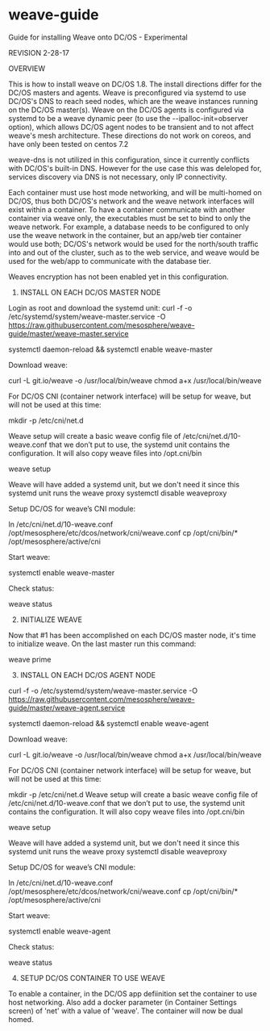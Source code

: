 # weave-guide
Guide for installing Weave onto DC/OS - Experimental

REVISION 2-28-17	

OVERVIEW

This is how to install weave on DC/OS 1.8. The install directions differ for the DC/OS masters and agents. Weave is preconfigured via systemd to use DC/OS's DNS to reach seed nodes, which are the weave instances running on the DC/OS master(s). Weave on the DC/OS agents is configured via systemd to be a weave dynamic peer (to use the --ipalloc-init=observer option), which allows DC/OS agent nodes to be transient and to not affect weave's mesh architecture. These directions do not work on coreos, and have only been tested on centos 7.2

weave-dns is not utilized in this configuration, since it currently conflicts with DC/OS's built-in DNS. However for the use case this was deleloped for, services discovery via DNS is not necessary, only IP connectivity. 

Each container must use host mode networking, and will be multi-homed on DC/OS, thus both DC/OS's network and the weave network interfaces will exist within a container. To have a container communicate with another container via  weave only, the executables must be set to bind to only the weave network. For example, a database needs to be configured to only use the weave network in the container, but an app/web tier container would use both; DC/OS's network would be used for the north/south traffic into and out of the cluster, such as to the web service, and weave would be used for the web/app to communicate with the database tier. 

Weaves encryption has not been enabled yet in this configuration.  

1. INSTALL ON EACH DC/OS MASTER NODE

Login as root and download the systemd unit:
curl -f -o /etc/systemd/system/weave-master.service -O https://raw.githubusercontent.com/mesosphere/weave-guide/master/weave-master.service

systemctl daemon-reload && systemctl enable weave-master

Download weave:

curl -L git.io/weave -o /usr/local/bin/weave
chmod a+x /usr/local/bin/weave

For DC/OS CNI (container network interface) will be setup for weave, but will not be used at this time:

mkdir -p /etc/cni/net.d

Weave setup  will create a basic weave config file of /etc/cni/net.d/10-weave.conf  that we don’t put to use, the systemd unit contains the configuration. It will also copy weave files into /opt.cni/bin

weave setup

Weave will have added a systemd unit, but we don't need it since this systemd unit runs the weave proxy
systemctl disable weaveproxy

Setup DC/OS for weave’s CNI module:

ln /etc/cni/net.d/10-weave.conf /opt/mesosphere/etc/dcos/network/cni/weave.conf
cp /opt/cni/bin/* /opt/mesosphere/active/cni 

Start weave:

systemctl enable weave-master

Check status:

weave status


2. INITIALIZE WEAVE

Now that #1 has been accomplished on each DC/OS master node, it's time to initialize weave. On the last master run this command:

weave prime

3. INSTALL ON EACH DC/OS AGENT NODE

curl -f -o /etc/systemd/system/weave-master.service -O https://raw.githubusercontent.com/mesosphere/weave-guide/master/weave-agent.service

systemctl daemon-reload && systemctl enable weave-agent

Download weave:

curl -L git.io/weave -o /usr/local/bin/weave
chmod a+x /usr/local/bin/weave

For DC/OS CNI (container network interface) will be setup for weave, but will not be used at this time:

mkdir -p /etc/cni/net.d
Weave setup  will create a basic weave config file of /etc/cni/net.d/10-weave.conf  that we don’t put to use, the systemd unit contains the configuration. It will also copy weave files into /opt.cni/bin
 
weave setup

Weave will have added a systemd unit, but we don't need it since this systemd unit runs the weave proxy
systemctl disable weaveproxy

Setup DC/OS for weave’s CNI module:

ln /etc/cni/net.d/10-weave.conf /opt/mesosphere/etc/dcos/network/cni/weave.conf
cp /opt/cni/bin/* /opt/mesosphere/active/cni

Start weave:

systemctl enable weave-agent

Check status:

weave status


4. SETUP DC/OS CONTAINER TO USE WEAVE

To enable a container, in the DC/OS app defiinition set the container to use host networking. Also add a docker parameter (in Container Settings screen) of 'net' with a value of 'weave'. The container will now be dual homed.

